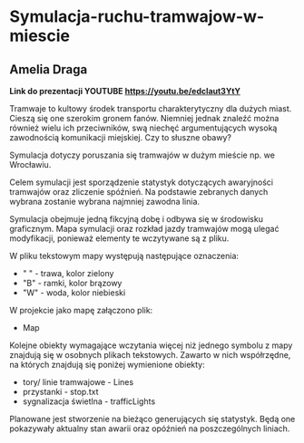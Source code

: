 # Symulacja-ruchu-tramwajow-w-miescie
## Amelia Draga
**Link do prezentacji YOUTUBE https://youtu.be/edcIaut3YtY**

Tramwaje to kultowy środek transportu charakterytyczny dla dużych miast. Cieszą się one szerokim gronem fanów. Niemniej jednak znaleźć można również wielu ich przeciwników, swą niechęć argumentujących wysoką zawodnością komunikacji miejskiej. Czy to słuszne obawy?

Symulacja dotyczy poruszania się tramwajów w dużym mieście np. we Wrocławiu. 

Celem symulacji jest sporządzenie statystyk dotyczących awaryjności tramwajów oraz zliczenie spóźnień. Na podstawie zebranych danych wybrana zostanie wybrana najmniej zawodna linia.

Symulacja obejmuje jedną fikcyjną dobę i odbywa się w środowisku graficznym.
Mapa symulacji oraz rozkład jazdy tramwajów mogą ulegać modyfikacji, ponieważ elementy te wczytywane są z pliku. 

W pliku tekstowym mapy występują następujące oznaczenia:
- " " - trawa, kolor zielony
- "B" - ramki, kolor brązowy
- "W" - woda, kolor niebieski

W projekcie jako mapę załączono plik:
- Map

Kolejne obiekty wymagające wczytania więcej niż jednego symbolu z mapy znajdują się w osobnych plikach tekstowych. Zawarto w nich współrzędne, na których znajdują się poniżej wymienione obiekty:
- tory/ linie tramwajowe - Lines
- przystanki - stop.txt
- sygnalizacja świetlna - trafficLights

Planowane jest stworzenie na bieżąco generujących się statystyk. Będą one pokazywały aktualny stan awarii oraz opóźnień na poszczególnych liniach.




